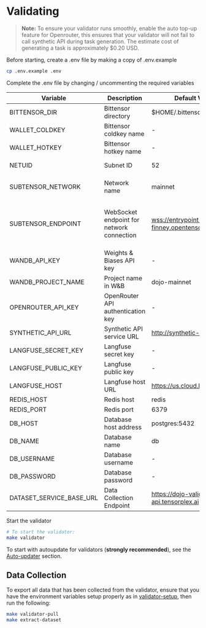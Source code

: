 # Validating

> **Note:** To ensure your validator runs smoothly, enable the auto top-up feature for Openrouter, this ensures that your validator will not fail to call synthetic API during task generation. The estimate cost of generating a task is approximately $0.20 USD.

Before starting, create a .env file by making a copy of .env.example

```bash
cp .env.example .env
```

Complete the .env file by changing / uncommenting the required variables

| Variable                 | Description                               | Default Value                                                        | Remarks                                                                                                                                                     |
|--------------------------|-------------------------------------------|----------------------------------------------------------------------|-------------------------------------------------------------------------------------------------------------------------------------------------------------|
| BITTENSOR_DIR            | Bittensor directory                       | $HOME/.bittensor                                                     |                                                                                                                                                             |
| WALLET_COLDKEY           | Bittensor coldkey name                    | -                                                                    |                                                                                                                                                             |
| WALLET_HOTKEY            | Bittensor hotkey name                     | -                                                                    |                                                                                                                                                             |
| NETUID                   | Subnet ID                                 | 52                                                                   | 52 for mainnet <br>98 for testnet                                                                                                                           |
| SUBTENSOR_NETWORK        | Network name                              | mainnet                                                              | finney (mainnet) <br>test (testnet) <br>local (local subtensor)                                                                                             |
| SUBTENSOR_ENDPOINT       | WebSocket endpoint for network connection | <wss://entrypoint-finney.opentensor.ai:443>                          | <wss://test.finney.opentensor.ai:443> for testnet <br><ws://mainnet-lite:9944> for local subtensor <br><ws://testnet-lite:9944> for local testnet subtensor |
| WANDB_API_KEY            | Weights & Biases API key                  | -                                                                    | WanDB API Key                                                                                                                                               |
| WANDB_PROJECT_NAME       | Project name in W&B                       | dojo-mainnet                                                         | WanDB Project Name                                                                                                                                          |
| OPENROUTER_API_KEY       | OpenRouter API authentication key         | -                                                                    | OpenRouter API key                                                                                                                                          |
| SYNTHETIC_API_URL        | Synthetic API service URL                 | <http://synthetic-api:5003>                                          | Internal service endpoint                                                                                                                                   |
| LANGFUSE_SECRET_KEY      | Langfuse secret key                       | -                                                                    | Langfuse secret key                                                                                                                                         |
| LANGFUSE_PUBLIC_KEY      | Langfuse public key                       | -                                                                    | Langfuse public key                                                                                                                                         |
| LANGFUSE_HOST            | Langfuse host URL                         | <https://us.cloud.langfuse.com>                                      | Langfuse endpoint                                                                                                                                           |
| REDIS_HOST               | Redis host                                | redis                                                                | Container name or IP                                                                                                                                        |
| REDIS_PORT               | Redis port                                | 6379                                                                 | Default Redis port                                                                                                                                          |
| DB_HOST                  | Database host address                     | postgres:5432                                                        | Format: hostname:port                                                                                                                                       |
| DB_NAME                  | Database name                             | db                                                                   | Database Name                                                                                                                                               |
| DB_USERNAME              | Database username                         | -                                                                    | Database Username                                                                                                                                           |
| DB_PASSWORD              | Database password                         | -                                                                    | Database Password                                                                                                                                           |
| DATASET_SERVICE_BASE_URL | Data Collection Endpoint                  | <https://dojo-validator-api.tensorplex.ai>                           |                                                                                                                                                             |

Start the validator

```bash
# To start the validator:
make validator
```

To start with autoupdate for validators (**strongly recommended**), see the [Auto-updater](#auto-updater) section.

## Data Collection

To export all data that has been collected from the validator, ensure that you have the environment variables setup properly as in [validator-setup](#validating), then run the following:

```bash
make validator-pull
make extract-dataset
```
